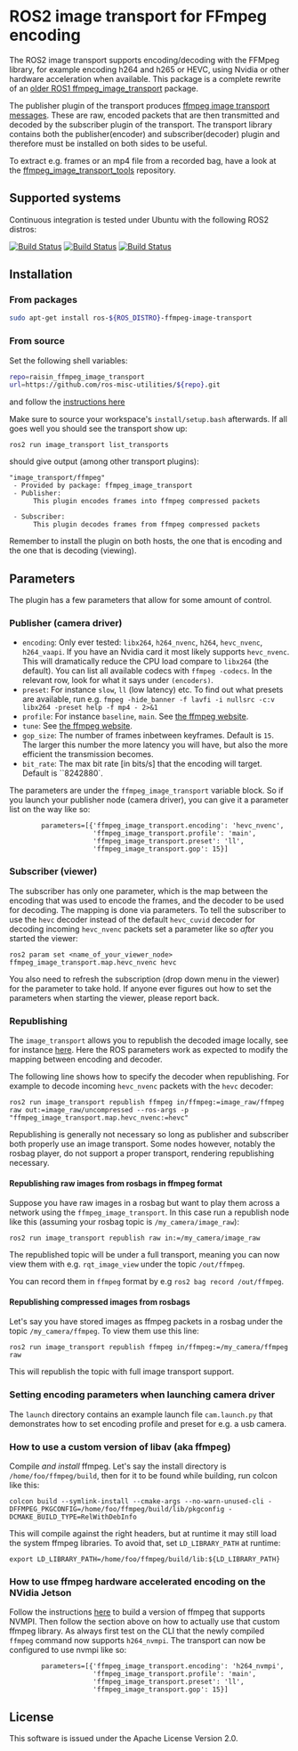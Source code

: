 # ROS2 image transport for FFmpeg encoding

The ROS2 image transport supports encoding/decoding with the FFMpeg
library, for example encoding h264 and h265 or HEVC, using
Nvidia or other hardware acceleration when available.
This package is a complete rewrite of an
[older ROS1 ffmpeg_image_transport](https://github.com/daniilidis-group/ffmpeg_image_transport)
package.

The publisher plugin of the transport produces 
[ffmpeg image transport messages](https://github.com/ros-misc-utitilies/ffmpeg_image_transport_msgs).
These are raw, encoded packets that are then transmitted and decoded by the
subscriber plugin of the transport. The transport library 
contains both the publisher(encoder) and subscriber(decoder) plugin
and therefore must be installed on both sides to be useful.

To extract e.g. frames or an mp4 file from a recorded bag, have a look at the
[ffmpeg\_image\_transport\_tools](https://github.com/ros-misc-utilities/ffmpeg_image_transport_tools) repository.

## Supported systems

Continuous integration is tested under Ubuntu with the following ROS2 distros:

 [![Build Status](https://build.ros2.org/buildStatus/icon?job=Hdev__ffmpeg_image_transport__ubuntu_jammy_amd64&subject=Humble)](https://build.ros2.org/job/Hdev__ffmpeg_image_transport__ubuntu_jammy_amd64/)
 [![Build Status](https://build.ros2.org/buildStatus/icon?job=Idev__ffmpeg_image_transport__ubuntu_jammy_amd64&subject=Iron)](https://build.ros2.org/job/Idev__ffmpeg_image_transport__ubuntu_jammy_amd64/)
 [![Build Status](https://build.ros2.org/buildStatus/icon?job=Rdev__ffmpeg_image_transport__ubuntu_jammy_amd64&subject=Rolling)](https://build.ros2.org/job/Rdev__ffmpeg_image_transport__ubuntu_jammy_amd64/)


## Installation

### From packages

```bash
sudo apt-get install ros-${ROS_DISTRO}-ffmpeg-image-transport
```

### From source

Set the following shell variables:
```bash
repo=raisin_ffmpeg_image_transport
url=https://github.com/ros-misc-utilities/${repo}.git
```
and follow the [instructions here](https://github.com/ros-misc-utilities/.github/blob/master/docs/build_ros_repository.md)

Make sure to source your workspace's ``install/setup.bash`` afterwards.
If all goes well you should see the transport show up:

```
ros2 run image_transport list_transports
```

should give output (among other transport plugins):

```text
"image_transport/ffmpeg"
 - Provided by package: ffmpeg_image_transport
 - Publisher: 
      This plugin encodes frames into ffmpeg compressed packets
    
 - Subscriber: 
      This plugin decodes frames from ffmpeg compressed packets
```

Remember to install the plugin on both hosts, the one that is encoding and
the one that is decoding (viewing).

## Parameters

The plugin has a few parameters that allow for some amount of control.

### Publisher (camera driver)

- ``encoding``: Only ever tested: ``libx264``, ``h264_nvenc``, ``h264``, ``hevc_nvenc``, ``h264_vaapi``.
  If you have an Nvidia card it most likely supports ``hevc_nvenc``.
  This will dramatically reduce the CPU load compare to ``libx264`` (the default).
  You can list all available codecs with ``ffmpeg -codecs``. In the relevant row,
  look for what it says under ``(encoders)``.
- ``preset``: For instance ``slow``, ``ll`` (low latency) etc.
  To find out what presets are available, run e.g.
  ``fmpeg -hide_banner -f lavfi -i nullsrc -c:v libx264 -preset help -f mp4 - 2>&1``
- ``profile``: For instance ``baseline``, ``main``. See [the ffmpeg website](https://trac.ffmpeg.org/wiki/Encode/H.264).
- ``tune``: See [the ffmpeg website](https://trac.ffmpeg.org/wiki/Encode/H.264).
- ``gop_size``: The number of frames inbetween keyframes. Default is ``15``.
  The larger this number the more latency you will have, but also the more efficient
  the transmission becomes.
- ``bit_rate``: The max bit rate [in bits/s] that the encoding will target. Default is ``8242880`.

The parameters are under the ``ffmpeg_image_transport`` variable block. So if you launch
your publisher node (camera driver), you can give it a parameter list on the way like so:
```
        parameters=[{'ffmpeg_image_transport.encoding': 'hevc_nvenc',
                     'ffmpeg_image_transport.profile': 'main',
                     'ffmpeg_image_transport.preset': 'll',
                     'ffmpeg_image_transport.gop': 15}]
```

### Subscriber (viewer)

The subscriber has only one parameter, which is the map between the encoding that was used
to encode the frames, and the decoder to be used for decoding. The mapping is done via parameters.
To tell the subscriber to use the ``hevc`` decoder instead of the default ``hevc_cuvid``
decoder for decoding incoming ``hevc_nvenc`` packets set a parameter like so *after* you started the viewer:
```
ros2 param set <name_of_your_viewer_node> ffmpeg_image_transport.map.hevc_nvenc hevc
```
You also need to refresh the subscription (drop down menu in the viewer) for the parameter to take hold.
If anyone ever figures out how to set the parameters when starting the viewer, please report back.


### Republishing

The ``image_transport`` allows you to republish the decoded image locally,
see for instance [here](https://gitlab.com/boldhearts/ros2_v4l2_camera/-/blob/foxy/README.md).
Here the ROS parameters work as expected to modify the mapping between
encoding and decoder.

The following line shows how to specify the decoder when republishing.
For example to decode incoming ``hevc_nvenc`` packets with the ``hevc`` decoder:
```
ros2 run image_transport republish ffmpeg in/ffmpeg:=image_raw/ffmpeg raw out:=image_raw/uncompressed --ros-args -p "ffmpeg_image_transport.map.hevc_nvenc:=hevc"
```

Republishing is generally not necessary so long as publisher and subscriber both properly use
an image transport. Some nodes however, notably the rosbag player, do not support a proper transport,
rendering republishing necessary.

#### Republishing raw images from rosbags in ffmpeg format

Suppose you have raw images in a rosbag but want to play them across a network using
the ``ffmpeg_image_transport``. In this case run a republish node like this
(assuming your rosbag topic is ``/my_camera/image_raw``):
```
ros2 run image_transport republish raw in:=/my_camera/image_raw
```
The republished topic will be under a full transport, meaning you can now view them with e.g. ``rqt_image_view`` under the topic ``/out/ffmpeg``.

You can record them in ``ffmpeg`` format by e.g ``ros2 bag record /out/ffmpeg``.

#### Republishing compressed images from rosbags

Let's say you have stored images as ffmpeg packets in a rosbag under the topic ``/my_camera/ffmpeg``. To view them use this line:
```
ros2 run image_transport republish ffmpeg in/ffmpeg:=/my_camera/ffmpeg raw

```
This will republish the topic with full image transport support.

### Setting encoding parameters when launching camera driver

The ``launch`` directory contains an example launch file ``cam.launch.py`` that demonstrates
how to set encoding profile and preset for e.g. a usb camera.


### How to use a custom version of libav (aka ffmpeg)

Compile *and install* ffmpeg. Let's say the install directory is
``/home/foo/ffmpeg/build``, then for it to be found while building,
run colcon like this:
```
colcon build --symlink-install --cmake-args --no-warn-unused-cli -DFFMPEG_PKGCONFIG=/home/foo/ffmpeg/build/lib/pkgconfig -DCMAKE_BUILD_TYPE=RelWithDebInfo 
```

This will compile against the right headers, but at runtime it may
still load the system ffmpeg libraries. To avoid that, set
``LD_LIBRARY_PATH`` at runtime:
```
export LD_LIBRARY_PATH=/home/foo/ffmpeg/build/lib:${LD_LIBRARY_PATH}
```

### How to use ffmpeg hardware accelerated encoding on the NVidia Jetson

Follow the instructions
[here](https://github.com/jocover/jetson-ffmpeg) to build a version of
ffmpeg that supports NVMPI. Then follow the section above on how to
actually use that custom ffmpeg library. As always first test on the
CLI that the newly compiled ``ffmpeg`` command now supports
``h264_nvmpi``. The transport can now be configured to use
nvmpi like so:

```
        parameters=[{'ffmpeg_image_transport.encoding': 'h264_nvmpi',
                     'ffmpeg_image_transport.profile': 'main',
                     'ffmpeg_image_transport.preset': 'll',
                     'ffmpeg_image_transport.gop': 15}]
```


## License

This software is issued under the Apache License Version 2.0.
